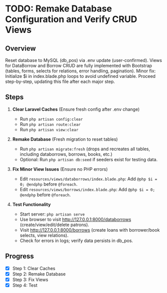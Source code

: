 # TODO: Remake Database Configuration and Verify CRUD Views

## Overview
Reset database to MySQL (db_pos) via .env update (user-confirmed). Views for DataBorrow and Borrow CRUD are fully implemented with Bootstrap (tables, forms, selects for relations, error handling, pagination). Minor fix: Initialize $i in index.blade.php loops to avoid undefined variable. Proceed step-by-step, updating this file after each major step.

## Steps

1. **Clear Laravel Caches** (Ensure fresh config after .env change)
   - Run `php artisan config:clear`
   - Run `php artisan route:clear`
   - Run `php artisan view:clear`

2. **Remake Database** (Fresh migration to reset tables)
   - Run `php artisan migrate:fresh` (drops and recreates all tables, including databorrows, borrows, books, etc.)
   - Optional: Run `php artisan db:seed` if seeders exist for testing data.

3. **Fix Minor View Issues** (Ensure no PHP errors)
   - Edit `resources/views/databorrows/index.blade.php`: Add `@php $i = 0; @endphp` before `@foreach`.
   - Edit `resources/views/borrows/index.blade.php`: Add `@php $i = 0; @endphp` before `@foreach`.

4. **Test Functionality**
   - Start server: `php artisan serve`
   - Use browser to visit http://127.0.0.1:8000/databorrows (create/view/edit/delete patrons).
   - Visit http://127.0.0.1:8000/borrows (create loans with borrower/book selects, view relations).
   - Check for errors in logs; verify data persists in db_pos.

## Progress
- [x] Step 1: Clear Caches
- [x] Step 2: Remake Database
- [x] Step 3: Fix Views
- [x] Step 4: Test

